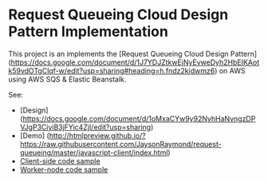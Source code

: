 Request Queueing Cloud Design Pattern Implementation
================

This project is an implements the [Request Queueing Cloud Design Pattern] (https://docs.google.com/document/d/1J7YDJZtkwEjNyEvweDyh2HbEIKAotk59vdOTgClqf-w/edit?usp=sharing#heading=h.fndz2kidwmz6) on AWS using AWS SQS &amp; Elastic Beanstalk.

See:
* [Design] (https://docs.google.com/document/d/1oMxaCYw9y92NyhHaNvngzDPVJgP3CiyiB3jFYic4ZjI/edit?usp=sharing)
* [Demo] (http://htmlpreview.github.io/?https://raw.githubusercontent.com/JaysonRaymond/request-queueing/master/javascript-client/index.html)
* [Client-side code sample](https://github.com/JaysonRaymond/request-queueing/blob/master/javascript-client/index.html#L243)
* [Worker-node code sample](https://github.com/JaysonRaymond/request-queueing/blob/master/command-processor/src/main/java/CommandProcessor.java#L78)
